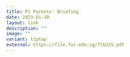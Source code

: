 ```yaml
---
title: P1 Parents' Briefing
date: 2023-01-30
layout: link
description: ""
image: ""
variant: tiptap
external: https://file.for.edu.sg/flb225.pdf
---
```

